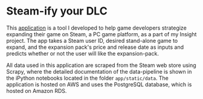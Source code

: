 Steam-ify your DLC
==================

This [application](steam-ify.me) is a tool I developed to help game developers strategize expanding their game on Steam, a PC game platform, as a part of my Insight project.
The app takes a Steam user ID, desired stand-alone game to expand, and the expansion pack's price and release date as inputs and predicts whether or not the user will like the expansion-pack.

All data used in this application are scraped from the Steam web store using Scrapy, where the detailed documentation of the data-pipeline is shown in the iPython notebooks located in the folder `app/static/data`.
The application is hosted on AWS and uses the PostgreSQL database, which is hosted on Amazon RDS.
